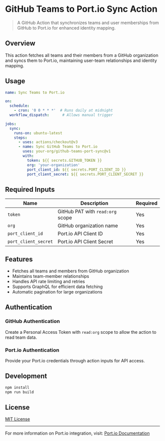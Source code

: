 # GitHub Teams to Port.io Sync Action

> A GitHub Action that synchronizes teams and user memberships from GitHub to Port.io for enhanced identity mapping.

## Overview

This action fetches all teams and their members from a GitHub organization and syncs them to Port.io, maintaining user-team relationships and identity mapping.

## Usage

```yml
name: Sync Teams to Port.io

on:
  schedule:
    - cron: '0 0 * * *'  # Runs daily at midnight
  workflow_dispatch:      # Allows manual trigger

jobs:
  sync:
    runs-on: ubuntu-latest
    steps:
      - uses: actions/checkout@v3
      - name: Sync GitHub Teams to Port.io
        uses: your-org/github-teams-port-sync@v1
        with:
          token: ${{ secrets.GITHUB_TOKEN }}
          org: 'your-organization'
          port_client_id: ${{ secrets.PORT_CLIENT_ID }}
          port_client_secret: ${{ secrets.PORT_CLIENT_SECRET }}
```

## Required Inputs

| Name | Description | Required |
|------|-------------|----------|
| `token` | GitHub PAT with `read:org` scope | Yes |
| `org` | GitHub organization name | Yes |
| `port_client_id` | Port.io API Client ID | Yes |
| `port_client_secret` | Port.io API Client Secret | Yes |

## Features

- Fetches all teams and members from GitHub organization
- Maintains team-member relationships
- Handles API rate limiting and retries
- Supports GraphQL for efficient data fetching
- Automatic pagination for large organizations

## Authentication

### GitHub Authentication
Create a Personal Access Token with `read:org` scope to allow the action to read team data.

### Port.io Authentication
Provide your Port.io credentials through action inputs for API access.

## Development

```bash
npm install
npm run build
```

## License

[MIT License](LICENSE)

---
For more information on Port.io integration, visit: [Port.io Documentation](https://docs.getport.io)
